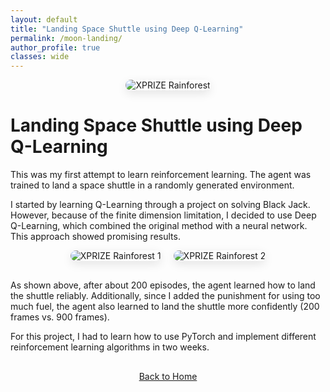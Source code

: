 ```yaml
---
layout: default
title: "Landing Space Shuttle using Deep Q-Learning"
permalink: /moon-landing/
author_profile: true
classes: wide
---
```


<div style="text-align: center; margin-bottom: 30px;">
  <img src="{{ site.baseurl }}/assets/images/moon-landing_environment.png" alt="XPRIZE Rainforest" style="max-width: 100%; height: auto; border-radius: 15px; box-shadow: 0 5px 15px rgba(0, 0, 0, 0.1);">
</div>

# Landing Space Shuttle using Deep Q-Learning

This was my first attempt to learn reinforcement learning. The agent was trained to land a space shuttle in a randomly generated environment.

I started by learning Q-Learning through a project on solving Black Jack. However, because of the finite dimension limitation, I decided to use Deep Q-Learning, which combined the original method with a neural network. This approach showed promising results. 

<div style="display: flex; justify-content: center; gap: 20px; margin-bottom: 30px;">
  <div style="text-align: center;">
    <img src="{{ site.baseurl }}/assets/images/moon-landing_reward.png" alt="XPRIZE Rainforest 1" style="max-width: 100%; height: auto; border-radius: 15px; box-shadow: 0 5px 15px rgba(0, 0, 0, 0.1);">
  </div>

  <div style="text-align: center;">
    <img src="{{ site.baseurl }}/assets/images/moon-landing_duration.png" alt="XPRIZE Rainforest 2" style="max-width: 100%; height: auto; border-radius: 15px; box-shadow: 0 5px 15px rgba(0, 0, 0, 0.1);">
  </div>
</div>

As shown above, after about 200 episodes, the agent learned how to land the shuttle reliably. Additionally, since I added the punishment for using too much fuel, the agent also learned to land the shuttle more confidently (200 frames vs. 900 frames). 

For this project, I had to learn how to use PyTorch and implement different reinforcement learning algorithms in two weeks.

<div style="text-align: center; margin-top: 30px;">
  <a href="{{ site.baseurl }}/" class="btn btn-home">Back to Home</a>
</div>